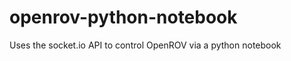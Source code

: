 openrov-python-notebook
=======================

Uses the socket.io API to control OpenROV via a python notebook
